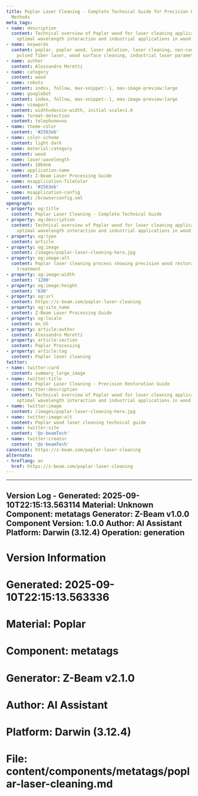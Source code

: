 ```yaml
---
title: Poplar Laser Cleaning - Complete Technical Guide for Precision Wood Restoration
  Methods
meta_tags:
- name: description
  content: Technical overview of Poplar wood for laser cleaning applications, including
    optimal wavelength interaction and industrial applications in wood surface preparation.
- name: keywords
  content: poplar, poplar wood, laser ablation, laser cleaning, non-contact cleaning,
    pulsed fiber laser, wood surface cleaning, industrial laser parameters, wood restoration
- name: author
  content: Alessandro Moretti
- name: category
  content: wood
- name: robots
  content: index, follow, max-snippet:-1, max-image-preview:large
- name: googlebot
  content: index, follow, max-snippet:-1, max-image-preview:large
- name: viewport
  content: width=device-width, initial-scale=1.0
- name: format-detection
  content: telephone=no
- name: theme-color
  content: '#2563eb'
- name: color-scheme
  content: light dark
- name: material:category
  content: wood
- name: laser:wavelength
  content: 1064nm
- name: application-name
  content: Z-Beam Laser Processing Guide
- name: msapplication-TileColor
  content: '#2563eb'
- name: msapplication-config
  content: /browserconfig.xml
opengraph:
- property: og:title
  content: Poplar Laser Cleaning - Complete Technical Guide
- property: og:description
  content: Technical overview of Poplar wood for laser cleaning applications, including
    optimal wavelength interaction and industrial applications in wood surface preparation.
- property: og:type
  content: article
- property: og:image
  content: /images/poplar-laser-cleaning-hero.jpg
- property: og:image:alt
  content: Poplar laser cleaning process showing precision wood restoration and surface
    treatment
- property: og:image:width
  content: '1200'
- property: og:image:height
  content: '630'
- property: og:url
  content: https://z-beam.com/poplar-laser-cleaning
- property: og:site_name
  content: Z-Beam Laser Processing Guide
- property: og:locale
  content: en_US
- property: article:author
  content: Alessandro Moretti
- property: article:section
  content: Poplar Processing
- property: article:tag
  content: Poplar laser cleaning
twitter:
- name: twitter:card
  content: summary_large_image
- name: twitter:title
  content: Poplar Laser Cleaning - Precision Restoration Guide
- name: twitter:description
  content: Technical overview of Poplar wood for laser cleaning applications, including
    optimal wavelength interaction and industrial applications in wood surface preparation.
- name: twitter:image
  content: /images/poplar-laser-cleaning-hero.jpg
- name: twitter:image:alt
  content: Poplar wood laser cleaning technical guide
- name: twitter:site
  content: '@z-beamTech'
- name: twitter:creator
  content: '@z-beamTech'
canonical: https://z-beam.com/poplar-laser-cleaning
alternate:
- hreflang: en
  href: https://z-beam.com/poplar-laser-cleaning
---
```


---
Version Log - Generated: 2025-09-10T22:15:13.563114
Material: Unknown
Component: metatags
Generator: Z-Beam v1.0.0
Component Version: 1.0.0
Author: AI Assistant
Platform: Darwin (3.12.4)
Operation: generation
---

# Version Information
# Generated: 2025-09-10T22:15:13.563336
# Material: Poplar
# Component: metatags
# Generator: Z-Beam v2.1.0
# Author: AI Assistant
# Platform: Darwin (3.12.4)
# File: content/components/metatags/poplar-laser-cleaning.md